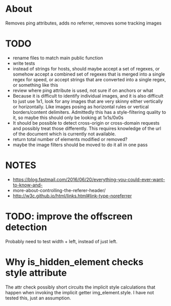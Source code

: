
# About

Removes ping attributes, adds no referrer, removes some tracking images

# TODO

* rename files to match main public function
* write tests
* instead of strings for hosts, should maybe accept a set of regexes, or somehow
accept a combined set of regexes that is merged into a single regex for speed, or
accept strings that are converted into a single regex, or something like this
* review where ping attribute is used, not sure if on anchors or what
* Because it is difficult to identify individual images, and it is also
difficult to just use 1x1, look for any images that are very skinny either
vertically or horizontally. Like images posing as horizontal rules or
vertical borders/content delimiters. Admittedly this has a style-filtering
quality to it, so maybe this should only be looking at 1x1s/0x0s
* It should be possible to detect cross-origin or cross-domain requests and
possibly treat those differently. This requires knowledge of the url of the
document which is currently not available.
* return total number of elements modified or removed?
* maybe the image filters should be moved to do it all in one pass

# NOTES

* https://blog.fastmail.com/2016/06/20/everything-you-could-ever-want-to-know-and-
* more-about-controlling-the-referer-header/
* http://w3c.github.io/html/links.html#link-type-noreferrer

# TODO: improve the offscreen detection

Probably need to test width + left, instead of just left.

# Why is_hidden_element checks style attribute

The attr check possibly short circuits the implicit style calculations
that happen when invoking the implicit getter img_element.style. I have not
tested this, just an assumption.
